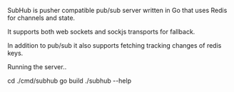 SubHub is pusher compatible pub/sub server written in Go that uses Redis for channels and state. 

It supports both web sockets and sockjs transports for fallback. 

In addition to pub/sub it also supports fetching tracking changes of redis keys.

Running the server.. 

cd ./cmd/subhub 
go build 
./subhub --help 

